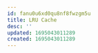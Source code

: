 ```yaml
---
id: fanu0u6xd0qu8nf8fwzgm5u
title: LRU Cache
desc: ''
updated: 1695043011289
created: 1695043011289
---
```

